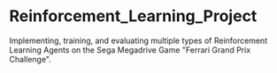 # Reinforcement_Learning_Project
Implementing, training, and evaluating multiple types of Reinforcement Learning Agents on the Sega Megadrive Game "Ferrari Grand Prix Challenge".
